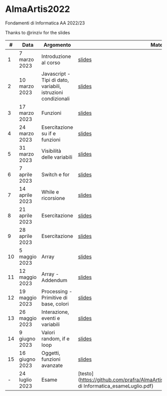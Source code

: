 # AlmaArtis2022
Fondamenti di Informatica AA 2022/23

Thanks to @rinziv for the slides

| #  | Data | Argomento | Materiale |
| -- | ---- | --------- | --------- |
| 1  | 7 marzo 2023  | Introduzione al corso  | [slides](https://github.com/prafra/AlmaArtis2022/blob/main/slides/01_intro.pdf) |
| 2  | 10 marzo 2023  |  Javascript - Tipi di dato, variabili, istruzioni condizionali | [slides](https://github.com/prafra/AlmaArtis2022/blob/main/slides/02_javascript.pdf)  |
| 3  | 17 marzo 2023  | Funzioni  | [slides](https://github.com/prafra/AlmaArtis2022/blob/main/slides/03_funzioni.pdf)  |
| 4  | 24 marzo 2023  | Esercitazione su if e funzioni  |  [slides](https://github.com/prafra/AlmaArtis2022/blob/main/slides/04_esercizi_funzioni.pdf)   |
| 5  | 31 marzo 2023  | Visibilità delle variabili  | [slides](https://github.com/prafra/AlmaArtis2022/blob/main/slides/05_javascript_stato.pdf)  |
| 6  | 7 aprile 2023  |  Switch e for | [slides](https://github.com/prafra/AlmaArtis2022/blob/main/slides/06_javascript_iterazioni_2.pdf)  |
| 7  | 14 aprile 2023  | While e ricorsione  | [slides](https://github.com/prafra/AlmaArtis2022/blob/main/slides/07_javascript_while.pdf)  |
| 8  | 21 aprile 2023  | Esercitazione  | [slides](https://github.com/prafra/AlmaArtis2022/blob/main/slides/08_javascript_esercizi.pdf)  |
| 9  | 28 aprile 2023  |  Esercitazione | [slides](https://github.com/prafra/AlmaArtis2022/blob/main/slides/09_javascript_esercizi.pdf)  |
| 10  | 5 maggio 2023  | Array | [slides](https://github.com/prafra/AlmaArtis2022/blob/main/slides/10_javascript_array.pdf)  |
| 11  | 12 maggio 2023  |  Array - Addendum | [slides](https://github.com/prafra/AlmaArtis2022/blob/main/slides/11_javascript_array_addendum.pdf)    |
| 12 | 19 maggio 2023  |  Processing - Primitive di base, colori | [slides](https://github.com/prafra/AlmaArtis2022/blob/main/slides/12_processing_.pdf)   |
| 13 | 26 maggio 2023  | Interazione, eventi e variabili  |  [slides](https://github.com/prafra/AlmaArtis2022/blob/main/slides/13_processing_variabili.pdf)  |
| 14 | 9 giugno 2023  |   Valori random, if e loop  |  [slides](https://github.com/prafra/AlmaArtis2022/blob/main/slides/14_if_loop.pdf)  |
| 15 | 16 giugno 2023  | Oggetti, funzioni avanzate  | [slides](https://github.com/prafra/AlmaArtis2022/blob/main/slides/15_processing_avanzate.pdf)  |
| - | 24 luglio 2023 | Esame | [testo](https://github.com/prafra/AlmaArtis2022/blob/main/slides/Fondamenti di Informatica_esameLuglio.pdf) | 
